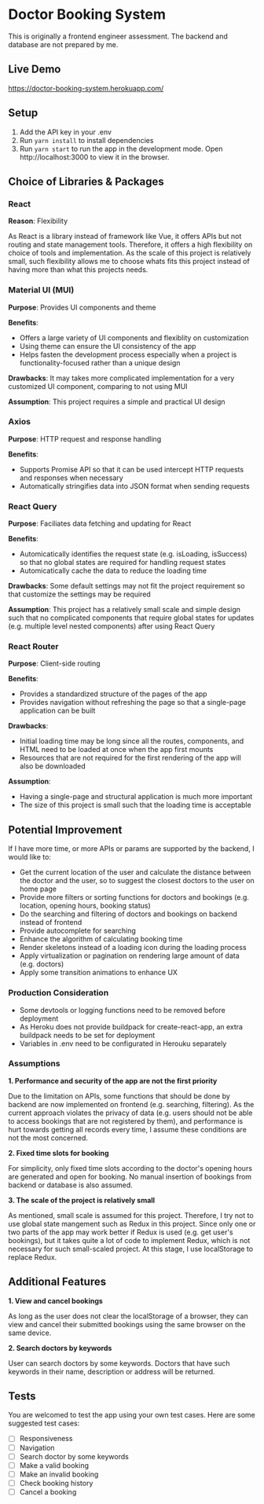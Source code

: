 # Doctor Booking System

This is originally a frontend engineer assessment. The backend and database are not prepared by me.

## Live Demo

https://doctor-booking-system.herokuapp.com/

## Setup

1. Add the API key in your .env
2. Run `yarn install` to install dependencies
3. Run `yarn start` to run the app in the development mode. Open http://localhost:3000 to view it in the browser.

## Choice of Libraries & Packages

### React

**Reason**: Flexibility

As React is a library instead of framework like Vue, it offers APIs but not routing and state management tools. Therefore, it offers a high flexibility on choice of tools and implementation. As the scale of this project is relatively small, such flexibility allows me to choose whats fits this project instead of having more than what this projects needs.

### Material UI (MUI)

**Purpose**: Provides UI components and theme

**Benefits**:

- Offers a large variety of UI components and flexiblity on customization
- Using theme can ensure the UI consistency of the app
- Helps fasten the development process especially when a project is functionality-focused rather than a unique design

**Drawbacks**: It may takes more complicated implementation for a very customized UI component, comparing to not using MUI

**Assumption**: This project requires a simple and practical UI design

### Axios

**Purpose**: HTTP request and response handling

**Benefits**:

- Supports Promise API so that it can be used intercept HTTP requests and responses when necessary
- Automatically stringifies data into JSON format when sending requests

### React Query

**Purpose**: Faciliates data fetching and updating for React

**Benefits**:

- Automicatically identifies the request state (e.g. isLoading, isSuccess) so that no global states are required for handling request states
- Automicatically cache the data to reduce the loading time

**Drawbacks**: Some default settings may not fit the project requirement so that customize the settings may be required

**Assumption**: This project has a relatively small scale and simple design such that no complicated components that require global states for updates (e.g. multiple level nested components) after using React Query

### React Router

**Purpose**: Client-side routing

**Benefits**:

- Provides a standardized structure of the pages of the app
- Provides navigation without refreshing the page so that a single-page application can be built

**Drawbacks**:

- Initial loading time may be long since all the routes, components, and HTML need to be loaded at once when the app first mounts
- Resources that are not required for the first rendering of the app will also be downloaded

**Assumption**:

- Having a single-page and structural application is much more important
- The size of this project is small such that the loading time is acceptable

## Potential Improvement

If I have more time, or more APIs or params are supported by the backend, I would like to:

- Get the current location of the user and calculate the distance between the doctor and the user, so to suggest the closest doctors to the user on home page
- Provide more filters or sorting functions for doctors and bookings (e.g. location, opening hours, booking status)
- Do the searching and filtering of doctors and bookings on backend instead of frontend
- Provide autocomplete for searching
- Enhance the algorithm of calculating booking time
- Render skeletons instead of a loading icon during the loading process
- Apply virtualization or pagination on rendering large amount of data (e.g. doctors)
- Apply some transition animations to enhance UX

### Production Consideration

- Some devtools or logging functions need to be removed before deployment
- As Heroku does not provide buildpack for create-react-app, an extra buildpack needs to be set for deployment
- Variables in .env need to be configurated in Herouku separately

### Assumptions

**1. Performance and security of the app are not the first priority**

Due to the limitation on APIs, some functions that should be done by backend are now implemented on frontend (e.g. searching, filtering). As the current approach violates the privacy of data (e.g. users should not be able to access bookings that are not registered by them), and performance is hurt towards getting all records every time, I assume these conditions are not the most concerned.

**2. Fixed time slots for booking**

For simplicity, only fixed time slots according to the doctor's opening hours are generated and open for booking. No manual insertion of bookings from backend or database is also assumed.

**3. The scale of the project is relatively small**

As mentioned, small scale is assumed for this project. Therefore, I try not to use global state mangement such as Redux in this project. Since only one or two parts of the app may work better if Redux is used (e.g. get user's bookings), but it takes quite a lot of code to implement Redux, which is not necessary for such small-scaled project. At this stage, I use localStorage to replace Redux.

## Additional Features

**1. View and cancel bookings**

As long as the user does not clear the localStorage of a browser, they can view and cancel their submitted bookings using the same browser on the same device.

**2. Search doctors by keywords**

User can search doctors by some keywords. Doctors that have such keywords in their name, description or address will be returned.

## Tests

You are welcomed to test the app using your own test cases. Here are some suggested test cases:

- [ ] Responsiveness
- [ ] Navigation
- [ ] Search doctor by some keywords
- [ ] Make a valid booking
- [ ] Make an invalid booking
- [ ] Check booking history
- [ ] Cancel a booking

